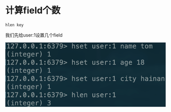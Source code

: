 # 计算field个数

```text
hlen key
```

我们先给user:1设置几个field

![](../../.gitbook/assets/image%20%2823%29.png)

